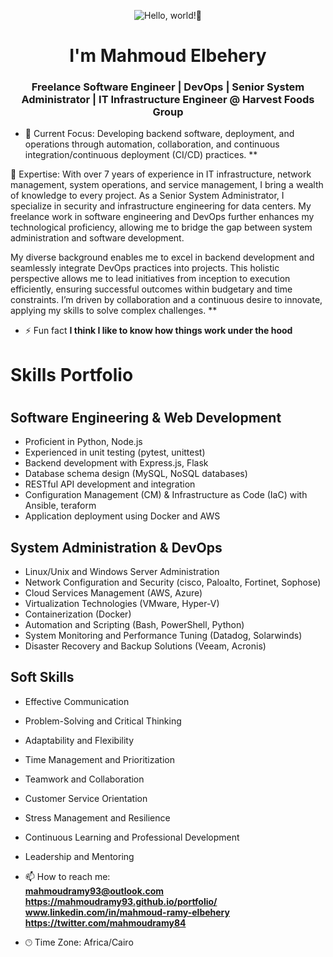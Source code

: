 <p align="center"><img alt="Hello, world!👋" src="https://readme-typing-svg.demolab.com?center=true&vCenter=true&font=Fira+Code&pause=1000&lines=Hello,+world!+👋" /></p>
<h1 align="center">I'm Mahmoud Elbehery</h1>
<h3 align="center"> Freelance Software Engineer | DevOps | Senior System Administrator | IT Infrastructure Engineer @ Harvest Foods Group</h3>

- 🌱 Current Focus:
Developing backend software, deployment, and operations through automation, collaboration, and continuous integration/continuous deployment (CI/CD) practices. **

💬 Expertise:
With over 7 years of experience in IT infrastructure, network management, system operations, and service management, I bring a wealth of knowledge to every project. As a Senior System Administrator, I specialize in security and infrastructure engineering for data centers. My freelance work in software engineering and DevOps further enhances my technological proficiency, allowing me to bridge the gap between system administration and software development.

My diverse background enables me to excel in backend development and seamlessly integrate DevOps practices into projects. This holistic perspective allows me to lead initiatives from inception to execution efficiently, ensuring successful outcomes within budgetary and time constraints. I’m driven by collaboration and a continuous desire to innovate, applying my skills to solve complex challenges.
**

- ⚡ Fun fact **I think I like to know how things work under the hood**

<h1>Skills Portfolio<h1/>

## Software Engineering & Web Development
- Proficient in Python, Node.js
- Experienced in unit testing (pytest, unittest)
- Backend development with Express.js, Flask
- Database schema design (MySQL, NoSQL databases)
- RESTful API development and integration
- Configuration Management (CM) & Infrastructure as Code (IaC) with Ansible, teraform
- Application deployment using Docker and AWS

## System Administration & DevOps
- Linux/Unix and Windows Server Administration
- Network Configuration and Security (cisco, Paloalto, Fortinet, Sophose)
- Cloud Services Management (AWS, Azure)
- Virtualization Technologies (VMware, Hyper-V)
- Containerization (Docker)
- Automation and Scripting (Bash, PowerShell, Python)
- System Monitoring and Performance Tuning (Datadog, Solarwinds)
- Disaster Recovery and Backup Solutions (Veeam, Acronis)

## Soft Skills
- Effective Communication
- Problem-Solving and Critical Thinking
- Adaptability and Flexibility
- Time Management and Prioritization
- Teamwork and Collaboration
- Customer Service Orientation
- Stress Management and Resilience
- Continuous Learning and Professional Development
- Leadership and Mentoring         

- 📫 How to reach me: <br/>
                      **mahmoudramy93@outlook.com** <br/>
                      **https://mahmoudramy93.github.io/portfolio/** <br/>
                      **www.linkedin.com/in/mahmoud-ramy-elbehery** <br/>
                      **https://twitter.com/mahmoudramy84**
-  🕑︎ Time Zone: Africa/Cairo
